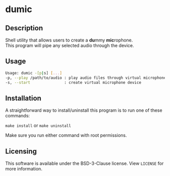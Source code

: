 dumic
=====

## Description

Shell utility that allows users to create a **du**mmy **mic**rophone.  
This program will pipe any selected audio through the device.

## Usage

```sh
Usage: dumic -[p|s] [...]
-p, --play /path/to/audio : play audio files through virtual microphone
-s, --start               : create virtual microphone device
```

## Installation

A straightforward way to install/uninstall this program is to run one of these commands:

``make install`` or ``make uninstall``

Make sure you run either command with root permissions.

## Licensing

This software is available under the BSD-3-Clause license. View `LICENSE` for more information.

